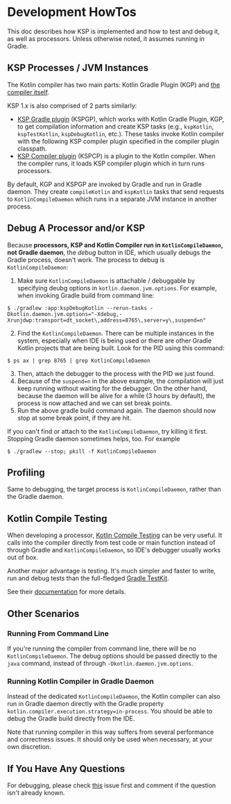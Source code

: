 # Development HowTos
This doc describes how KSP is implemented and how to test and debug it, as well as processors. Unless otherwise noted, it assumes running in Gradle.

## KSP Processes / JVM Instances
The Kotlin compiler has two main parts: Kotlin Gradle Plugin (KGP) and [the compiler itself](https://central.sonatype.com/artifact/org.jetbrains.kotlin/kotlin-compiler-embeddable).

KSP 1.x is also comprised of 2 parts similarly:
* [KSP Gradle plugin](gradle-plugin/src/main/kotlin/com/google/devtools/ksp/gradle/KspSubplugin.kt) (KSPGP), which works with Kotlin Gradle Plugin, KGP, to get compilation information and create KSP tasks (e.g., `kspKotlin`, `kspTestKotlin`, `kspDebugKotlin`, etc.). These tasks invoke Kotlin compiler with the following KSP compiler plugin specified in the compiler plugin classpath.
* [KSP Compiler plugin](compiler-plugin/src/main/kotlin/com/google/devtools/ksp/KotlinSymbolProcessingPlugin.kt) (KSPCP) is a plugin to the Kotlin compiler. When the compiler runs, it loads KSP compiler plugin which in turn runs processors.

By default, KGP and KSPGP are invoked by Gradle and run in Gradle daemon. They create `compileKotlin` and `kspKotlin` tasks that send requests to `KotlinCompileDaemon` which runs in a separate JVM instance in another process.

## Debug A Processor and/or KSP
Because **processors, KSP and Kotlin Compiler run in `KotlinCompileDaemon`, not Gradle daemon**, the *debug* button in IDE, which usually debugs the Gradle process, doesn't work. The process to debug is `KotlinCompileDaemon`:
1. Make sure `KotlinCompileDaemon` is attachable / debuggable by specifying deubg options in `kotlin.daemon.jvm.options`. For example, when invoking Gradle build from command line:
```
$ ./gradlew :app:kspDebugKotlin --rerun-tasks -Dkotlin.daemon.jvm.options="-Xdebug,-Xrunjdwp:transport=dt_socket\,address=8765\,server=y\,suspend=n"
```
2. Find the `KotlinCompileDaemon`. There can be multiple instances in the system, especially when IDE is being used or there are other Gradle Kotlin projects that are being built. Look for the PID using this command:
```
$ ps ax | grep 8765 | grep KotlinCompileDaemon
```
3. Then, attach the debugger to the process with the PID we just found.
4. Because of the `suspend=n` in the above example, the compilation will just keep running without waiting for the debugger. On the other hand, because the daemon will be alive for a while (3 hours by default), the process is now attached and we can set break points.
5. Run the above gradle build command again. The daemon should now stop at some break point, if they are hit.

If you can't find or attach to the `KotlinCompileDaemon`, try killing it first. Stopping Gradle daemon sometimes helps, too. For example
```
$ ./gradlew --stop; pkill -f KotlinCompileDaemon
```

## Profiling
Same to debugging, the target process is `KotlinCompileDaemon`, rather than the Gradle daemon.

## Kotlin Compile Testing
When developing a processor, [Kotlin Compile Testing](https://github.com/tschuchortdev/kotlin-compile-testing) can be very useful. It calls into the compiler directly from test code or main function instead of through Gradle and `KotlinCompileDaemon`, so IDE's debugger usually works out of box.

Another major advantage is testing. It's much simpler and faster to write, run and debug tests than the full-fledged [Gradle TestKit]([url](https://docs.gradle.org/current/userguide/test_kit.html)).

See their [documentation](https://github.com/tschuchortdev/kotlin-compile-testing#kotlin-symbol-processing-api-support) for more details.

## Other Scenarios
### Running From Command Line
If you're running the compiler from command line, there will be no `KotlinCompileDaemon`. The debug options should be passed directly to the `java` command, instead of through `-Dkotlin.daemon.jvm.options`.

### Running Kotlin Compiler in Gradle Daemon
Instead of the dedicated `KotlinCompileDaemon`, the Kotlin compiler can also run in Gradle daemon directly with the Gradle property `kotlin.compiler.execution.strategy=in-process`. You should be able to debug the Gradle build directly from the IDE.

Note that running compiler in this way suffers from several performance and correctness issues. It should only be used when necessary, at your own discretion.

## If You Have Any Questions
For debugging, please check [this](https://github.com/google/ksp/issues/31) issue first and comment if the question isn't already known.

